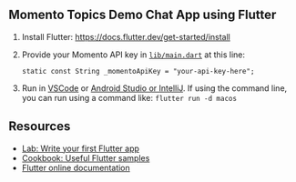 ## Momento Topics Demo Chat App using Flutter

1. Install Flutter: https://docs.flutter.dev/get-started/install 

2. Provide your Momento API key in [`lib/main.dart`](./lib/main.dart) at this line:
    ```
    static const String _momentoApiKey = "your-api-key-here";
    ```

3. Run in [VSCode](https://docs.flutter.dev/tools/vs-code) or [Android Studio or IntelliJ](https://docs.flutter.dev/tools/android-studio). If using the command line, you can run using a command like: `flutter run -d macos`

## Resources

- [Lab: Write your first Flutter app](https://docs.flutter.dev/get-started/codelab)
- [Cookbook: Useful Flutter samples](https://docs.flutter.dev/cookbook)
- [Flutter online documentation](https://docs.flutter.dev/)


